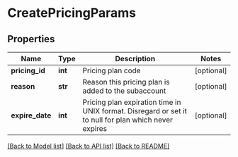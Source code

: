 # CreatePricingParams

## Properties
Name | Type | Description | Notes
------------ | ------------- | ------------- | -------------
**pricing_id** | **int** | Pricing plan code | [optional] 
**reason** | **str** | Reason this pricing plan is added to the subaccount | [optional] 
**expire_date** | **int** | Pricing plan expiration time in UNIX format. Disregard or set it to null for plan which never expires | [optional] 

[[Back to Model list]](../README.md#documentation-for-models) [[Back to API list]](../README.md#documentation-for-api-endpoints) [[Back to README]](../README.md)


